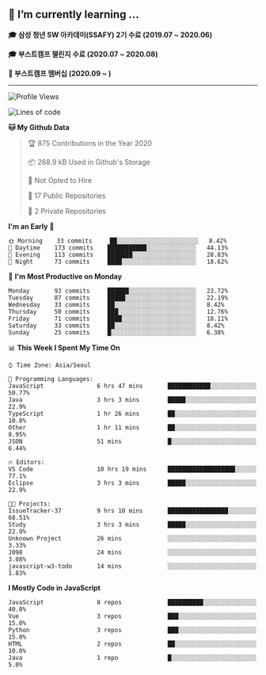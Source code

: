 ## 🌱 I’m currently learning ...

**🎓 삼성 청년 SW 아카데미(SSAFY) 2기 수료 (2019.07 ~ 2020.06)**

**🎓 부스트캠프 챌린지 수료 (2020.07 ~ 2020.08)**

**🏃  부스트캠프 멤버십 (2020.09 ~ )**
 
-----

<!--START_SECTION:waka-->
![Profile Views](http://img.shields.io/badge/Profile%20Views-1-blue)

![Lines of code](https://img.shields.io/badge/From%20Hello%20World%20I%27ve%20Written-34.5%20million%20lines%20of%20code-blue)

**🐱 My Github Data** 

> 🏆 875 Contributions in the Year 2020
 > 
> 📦 268.9 kB Used in Github's Storage 
 > 
> 🚫 Not Opted to Hire
 > 
> 📜 17 Public Repositories
 > 
> 🔑 2 Private Repositories 

**I'm an Early 🐤** 

```text
🌞 Morning    33 commits     ██░░░░░░░░░░░░░░░░░░░░░░░   8.42% 
🌆 Daytime    173 commits    ███████████░░░░░░░░░░░░░░   44.13% 
🌃 Evening    113 commits    ███████░░░░░░░░░░░░░░░░░░   28.83% 
🌙 Night      73 commits     ████░░░░░░░░░░░░░░░░░░░░░   18.62%

```
📅 **I'm Most Productive on Monday** 

```text
Monday       93 commits     ██████░░░░░░░░░░░░░░░░░░░   23.72% 
Tuesday      87 commits     █████░░░░░░░░░░░░░░░░░░░░   22.19% 
Wednesday    33 commits     ██░░░░░░░░░░░░░░░░░░░░░░░   8.42% 
Thursday     50 commits     ███░░░░░░░░░░░░░░░░░░░░░░   12.76% 
Friday       71 commits     ████░░░░░░░░░░░░░░░░░░░░░   18.11% 
Saturday     33 commits     ██░░░░░░░░░░░░░░░░░░░░░░░   8.42% 
Sunday       25 commits     █░░░░░░░░░░░░░░░░░░░░░░░░   6.38%

```


📊 **This Week I Spent My Time On** 

```text
⌚︎ Time Zone: Asia/Seoul

💬 Programming Languages: 
JavaScript               6 hrs 47 mins       ████████████░░░░░░░░░░░░░   50.77% 
Java                     3 hrs 3 mins        █████░░░░░░░░░░░░░░░░░░░░   22.9% 
TypeScript               1 hr 26 mins        ██░░░░░░░░░░░░░░░░░░░░░░░   10.8% 
Other                    1 hr 11 mins        ██░░░░░░░░░░░░░░░░░░░░░░░   8.95% 
JSON                     51 mins             █░░░░░░░░░░░░░░░░░░░░░░░░   6.44%

🔥 Editors: 
VS Code                  10 hrs 19 mins      ███████████████████░░░░░░   77.1% 
Eclipse                  3 hrs 3 mins        █████░░░░░░░░░░░░░░░░░░░░   22.9%

🐱‍💻 Projects: 
IssueTracker-37          9 hrs 10 mins       █████████████████░░░░░░░░   68.51% 
Study                    3 hrs 3 mins        █████░░░░░░░░░░░░░░░░░░░░   22.9% 
Unknown Project          26 mins             ░░░░░░░░░░░░░░░░░░░░░░░░░   3.33% 
J098                     24 mins             ░░░░░░░░░░░░░░░░░░░░░░░░░   3.08% 
javascript-w3-todo       14 mins             ░░░░░░░░░░░░░░░░░░░░░░░░░   1.83%

```

**I Mostly Code in JavaScript** 

```text
JavaScript               8 repos             ██████████░░░░░░░░░░░░░░░   40.0% 
Vue                      3 repos             ███░░░░░░░░░░░░░░░░░░░░░░   15.0% 
Python                   3 repos             ███░░░░░░░░░░░░░░░░░░░░░░   15.0% 
HTML                     2 repos             ██░░░░░░░░░░░░░░░░░░░░░░░   10.0% 
Java                     1 repo              █░░░░░░░░░░░░░░░░░░░░░░░░   5.0%

```



<!--END_SECTION:waka-->

